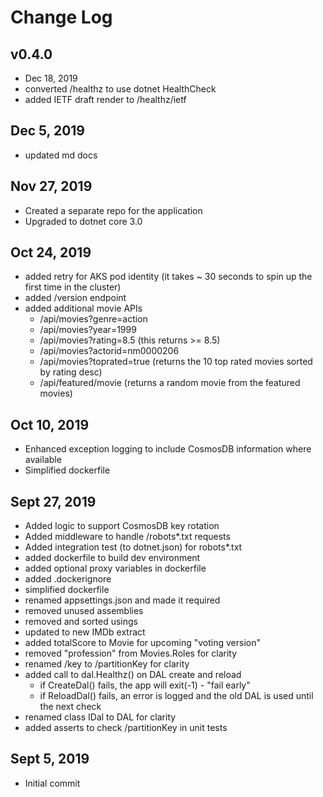 # Change Log

## v0.4.0
- Dec 18, 2019
- converted /healthz to use dotnet HealthCheck
- added IETF draft render to /healthz/ietf

## Dec 5, 2019

- updated md docs

## Nov 27, 2019

- Created a separate repo for the application
- Upgraded to dotnet core 3.0

## Oct 24, 2019

- added retry for AKS pod identity (it takes ~ 30 seconds to spin up the first time in the cluster)
- added /version endpoint
- added additional movie APIs
  - /api/movies?genre=action
  - /api/movies?year=1999
  - /api/movies?rating=8.5 (this returns >= 8.5)
  - /api/movies?actorid=nm0000206
  - /api/movies?toprated=true (returns the 10 top rated movies sorted by rating desc)
  - /api/featured/movie (returns a random movie from the featured movies)

## Oct 10, 2019

- Enhanced exception logging to include CosmosDB information where available
- Simplified dockerfile

## Sept 27, 2019

- Added logic to support CosmosDB key rotation
- Added middleware to handle /robots*.txt requests
- Added integration test (to dotnet.json) for robots*.txt
- added dockerfile to build dev environment
- added optional proxy variables in dockerfile
- added .dockerignore
- simplified dockerfile
- renamed appsettings.json and made it required
- removed unused assemblies
- removed and sorted usings
- updated to new IMDb extract
- added totalScore to Movie for upcoming "voting version"
- removed "profession" from Movies.Roles for clarity
- renamed /key to /partitionKey for clarity
- added call to dal.Healthz() on DAL create and reload
  - if CreateDal() fails, the app will exit(-1) - "fail early"
  - if ReloadDal() fails, an error is logged and the old DAL is used until the next check
- renamed class IDal to DAL for clarity
- added asserts to check /partitionKey in unit tests

## Sept 5, 2019

- Initial commit
